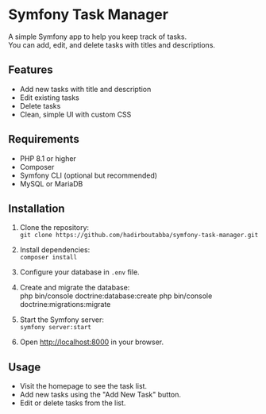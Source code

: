 # Symfony Task Manager

A simple Symfony app to help you keep track of tasks.  
You can add, edit, and delete tasks with titles and descriptions.

## Features

- Add new tasks with title and description  
- Edit existing tasks  
- Delete tasks  
- Clean, simple UI with custom CSS  

## Requirements

- PHP 8.1 or higher  
- Composer  
- Symfony CLI (optional but recommended)  
- MySQL or MariaDB  

## Installation

1. Clone the repository:  
   `git clone https://github.com/hadirboutabba/symfony-task-manager.git`

2. Install dependencies:  
   `composer install`

3. Configure your database in `.env` file.

4. Create and migrate the database:  
    php bin/console doctrine:database:create
    php bin/console doctrine:migrations:migrate

5. Start the Symfony server:  
`symfony server:start`

6. Open [http://localhost:8000](http://localhost:8000) in your browser.

## Usage

- Visit the homepage to see the task list.  
- Add new tasks using the "Add New Task" button.  
- Edit or delete tasks from the list.